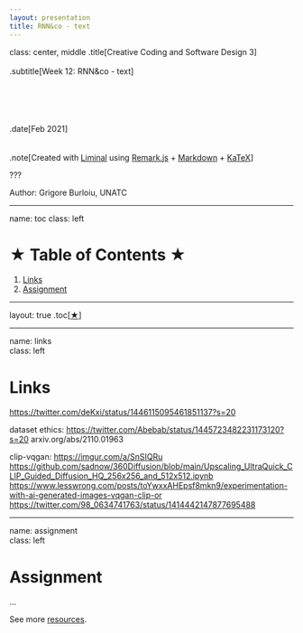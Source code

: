 ```yaml
---
layout: presentation
title: RNN&co - text
---
```


class: center, middle
.title[Creative Coding and Software Design 3]
<br/><br/>
.subtitle[Week 12: RNN&co - text]
<br/><br/><br/><br/><br/><br/>
.date[Feb 2021] 
<br/><br/><br/>
.note[Created with [Liminal](https://github.com/jonathanlilly/liminal) using [Remark.js](http://remarkjs.com/) + [Markdown](https://github.com/adam-p/markdown-here/wiki/Markdown-Cheatsheet) +  [KaTeX](https://katex.org)]

???

Author: Grigore Burloiu, UNATC
    
---
name: toc
class: left
# ★ Table of Contents ★      <!-- omit in toc -->
      
1. [Links](#links)
2. [Assignment](#assignment)

        
<!-- Comment out the next slide if you don't want the Table of Contents link -->         
---
layout: true  .toc[[★](#toc)]
        
---
name: links  
class: left
# Links

https://twitter.com/deKxi/status/1446115095461851137?s=20

dataset ethics: https://twitter.com/Abebab/status/1445723482231173120?s=20 arxiv.org/abs/2110.01963 

clip-vqgan: https://imgur.com/a/SnSIQRu https://github.com/sadnow/360Diffusion/blob/main/Upscaling_UltraQuick_CLIP_Guided_Diffusion_HQ_256x256_and_512x512.ipynb https://www.lesswrong.com/posts/toYwxxAHEpsf8mkn9/experimentation-with-ai-generated-images-vqgan-clip-or https://twitter.com/98_0634741763/status/1414442147877695488 

---

name: assignment       
class: left
#  Assignment

...


See more [resources](../resources).



